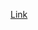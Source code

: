 [Link](chrome-extension://efaidnbmnnnibpcajpcglclefindmkaj/https://www.esri.com/training/TrainingRecord/Certificate/imtiaj_iqbal/6831b49dd36e6d3bfe727db6/-360)
